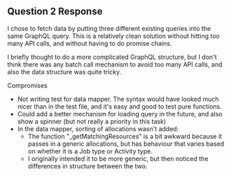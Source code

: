 ## Question 2 Response

I chose to fetch data by putting three different existing queries into the same GraphQL query.  This is a relatively clean
solution without hitting too many API calls, and without having to do promise chains.

I briefly thought to do a more complicated GraphQL structure, but I don't think there was any batch call mechanism to avoid
too many API calls, and also the data structure was quite tricky.

Compromises
* Not writing test for data mapper.  The syntax would have looked much nicer than in the test file, and it's easy and good to test pure functions.
* Could add a better mechanism for loading query in the future, and also show a spinner (but not really a priority in this task)
* In the data mapper, sorting of allocations wasn't added:
  * The function "_getMatchingResources" is a bit awkward because it passes in a generic allocations, but has behaviour that varies based on whether it is a Job type or Activity type.
  * I originally intended it to be more generic, but then noticed the differences in structure between the two.
